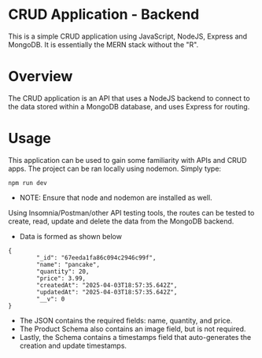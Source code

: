 # CRUD Application - Backend
This is a simple CRUD application using JavaScript, NodeJS, Express and MongoDB. It is essentially the MERN stack without the "R".

# Overview
The CRUD application is an API that uses a NodeJS backend to connect to the data stored within a MongoDB database, and uses Express for routing.

# Usage
This application can be used to gain some familiarity with APIs and CRUD apps. The project can be ran locally using nodemon. Simply type:
```
npm run dev
```
- NOTE: Ensure that node and nodemon are installed as well.

Using Insomnia/Postman/other API testing tools, the routes can be tested to create, read, update and delete the data from the MongoDB backend.
- Data is formed as shown below
```
{
		"_id": "67eeda1fa86c094c2946c99f",
		"name": "pancake",
		"quantity": 20,
		"price": 3.99,
		"createdAt": "2025-04-03T18:57:35.642Z",
		"updatedAt": "2025-04-03T18:57:35.642Z",
		"__v": 0
}
```
- The JSON contains the required fields: name, quantity, and price.
- The Product Schema also contains an image field, but is not required.
- Lastly, the Schema contains a timestamps field that auto-generates the creation and update timestamps.
